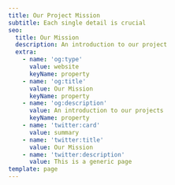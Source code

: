 ```yaml
---
title: Our Project Mission
subtitle: Each single detail is crucial
seo:
  title: Our Mission
  description: An introduction to our project
  extra:
    - name: 'og:type'
      value: website
      keyName: property
    - name: 'og:title'
      value: Our Mission
      keyName: property
    - name: 'og:description'
      value: An introduction to our projects
      keyName: property
    - name: 'twitter:card'
      value: summary
    - name: 'twitter:title'
      value: Our Mission
    - name: 'twitter:description'
      value: This is a generic page
template: page
---
```

